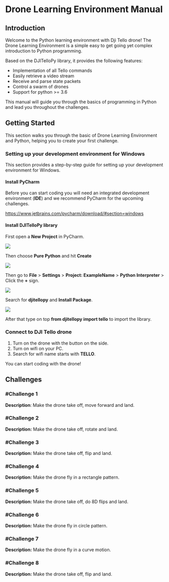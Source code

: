 # Drone Learning Environment Manual

## Introduction

Welcome to the Python learning environment with Dji Tello drone! 
The Drone Learning Environment is a simple easy to get going yet complex introduction to Python programming.

Based on the DJITelloPy library, it provides the following features:

- Implementation of all Tello commands
- Easily retrieve a video stream
- Receive and parse state packets
- Control a swarm of drones
- Support for python >= 3.6

This manual will guide you through the basics of programming in Python and lead you throughout the challenges.

## Getting Started

This section walks you through the basic of Drone Learning Environment and Python, helping you to create your first challenge.

### Setting up your development environment for Windows

This section provides a step-by-step guide for setting up your development environment for Windows.

#### Install PyCharm

Before you can start coding you will need an integrated development environment (**IDE**) and we recommend PyCharm for the upcoming challenges.

https://www.jetbrains.com/pycharm/download/#section=windows

#### Install DJITelloPy library

First open a **New Project** in PyCharm.

![](https://i.imgur.com/sBKaoad.png)

Then choose **Pure Python** and hit **Create**

![](https://i.imgur.com/QvyQl4r.png)

Then go to **File** > **Settings** > **Project: ExampleName** > **Python Interpreter** > Click the **+** sign.

![](https://i.imgur.com/cS2grry.png)

Search for **djitellopy** and **Install Package**.

![](https://i.imgur.com/EbiS1MR.png)

After that type on top **from djitellopy import tello** to import the library.

### Connect to DJI Tello drone

1. Turn on the drone with the button on the side. 
2. Turn on wifi on your PC.
3. Search for wifi name starts with **TELLO**.

You can start coding with the drone!

## Challenges

### #Challenge 1

**Description**: Make the drone take off, move forward and land.

### **#Challenge 2**

**Description:** Make the drone take off, rotate and land.

### #Challenge 3

**Description:** Make the drone take off, flip and land.

### #Challenge 4

**Description:** Make the drone fly in a rectangle pattern.

### #Challenge 5

**Description:** Make the drone take off, do 8D flips and land.

### #Challenge 6

**Description:** Make the drone fly in circle pattern.

### #Challenge 7

**Description:** Make the drone fly in a curve motion.

### #Challenge 8

**Description:** Make the drone take off, flip and land.


